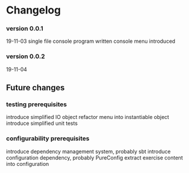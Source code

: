 # Changelog

### version 0.0.1 
19-11-03
single file console program written
console menu introduced

### version 0.0.2
19-11-04

## Future changes

### testing prerequisites
introduce simplified IO object
refactor menu into instantiable object  
introduce simplified unit tests

### configurability prerequisites
introduce dependency management system, probably sbt
introduce configuration dependency, probably PureConfig
extract exercise content into configuration

